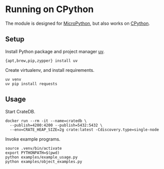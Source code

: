 # Running on CPython

The module is designed for [MicroPython], but also works on [CPython].

## Setup

Install Python package and project manager [uv].
```shell
{apt,brew,pip,zypper} install uv
```

Create virtualenv, and install requirements.
```shell
uv venv
uv pip install requests
```

## Usage

Start CrateDB.
```shell
docker run --rm -it --name=cratedb \
  --publish=4200:4200 --publish=5432:5432 \
  --env=CRATE_HEAP_SIZE=2g crate:latest -Cdiscovery.type=single-node
```

Invoke example programs.
```shell
source .venv/bin/activate
export PYTHONPATH=$(pwd)
python examples/example_usage.py
python examples/object_examples.py
```


[CPython]: https://en.wikipedia.org/wiki/Cpython 
[MicroPython]: https://en.wikipedia.org/wiki/Micropython
[uv]: https://docs.astral.sh/uv/
